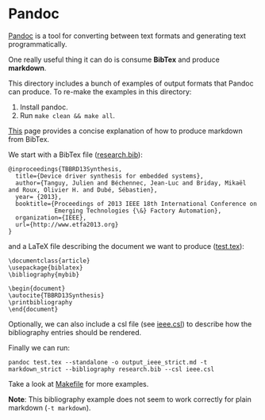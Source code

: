 # Pandoc

[Pandoc](http://pandoc.org) is a tool for converting between text formats and generating text programmatically.

One really useful thing it can do is consume **BibTex** and produce **markdown**.

This directory includes a bunch of examples of output formats that Pandoc can produce. To re-make the examples in this directory:

1. Install pandoc.
2. Run `make clean && make all`.

[This](http://tex.stackexchange.com/questions/171793/bibtex-to-html-markdown-etc-using-pandoc) page provides a concise explanation of how to produce markdown from BibTex.

We start with a BibTex file ([research.bib](research.bib)):
```
@inproceedings{TBBRD13Synthesis,
  title={Device driver synthesis for embedded systems},
  author={Tanguy, Julien and Béchennec, Jean-Luc and Briday, Mikaël and Roux, Olivier H. and Dubé, Sébastien},
  year= {2013},
  booktitle={Proceedings of 2013 IEEE 18th International Conference on
             Emerging Technologies {\&} Factory Automation},
  organization={IEEE},
  url={http://www.etfa2013.org}
}
```

and a LaTeX file describing the document we want to produce ([test.tex](test.tex)):
```
\documentclass{article}
\usepackage{biblatex}
\bibliography{mybib}

\begin{document}
\autocite{TBBRD13Synthesis}
\printbibliography
\end{document}
```

Optionally, we can also include a csl file (see [ieee.csl](ieee.csl)) to describe how the bibliography entries should be rendered.

Finally we can run:
```
pandoc test.tex --standalone -o output_ieee_strict.md -t markdown_strict --bibliography research.bib --csl ieee.csl
```

Take a look at [Makefile](Makefile) for more examples.

**Note**: This bibliography example does not seem to work correctly for plain markdown (`-t markdown`).